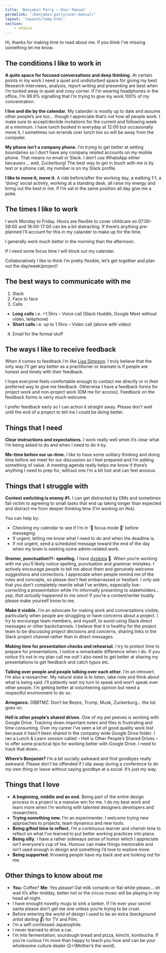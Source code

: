 ```yaml
---
title: 'Benjamin Parry – User Manual'
permalink: '/benjamin-parry/user-manual/'
layout: 'layouts/temp.html'
section:
    - utopia
---
```


Hi, thanks for making time to read about me. If you think I’ve missing something let me know.

## The conditions I like to work in

**A quite space for focused conversations and deep thinking.** At certain points in my work I need a quiet and undisturbed space for giving my best. Research interviews, analysis, report writing and presenting are best when I’m tucked away in quiet and cosy corner. If I’m wearing headphones in the office, I’m 99.9% signalling that I’m trying to give my work 100% of my concentration.

**I live and die by the calendar.** My calander is mostly up to date and assume other people’s are too… though I appreciate that’s not how all people work. I make sure to accept/declide invitations for the current and following week at a minimum. I have lunch booked in everyday at 12:00 but occasionally move it, I sometimes run errands over lunch too so will be away from the computer.

**My phone isn’t a company phone.** I’m trying to get better at setting boundaries so I don’t have any company related accounts on my mobile phone. That means no email or Slack. I don’t use WhatsApp either because≤… well, Zuckerburg! The best way to get in touch with me is by text or a phone call, my number is on my Slack profile.

**I like to move it, move it.** A ride before/after the working day, a walking 1:1, a ‘doing’ social activity, working at a standing desk, all raise my energy and bring out the best in me. If I’m sat in the same position all day give me a poke.

## **The times I like to work**

I work Monday to Friday. Hours are flexible to cover childcare so 07:00-08:00 and 16:00-17:00 can be a bit distracting. If there’s anything pre-planned I’ll account for this in my calander to make up for the time.

I generally work much better in the morning than the afternoon.

If I need some focus time I will block out my calendar.

Collaboratively I like to think I’m pretty flexible, let’s get together and plan out the day/week/project\!

## **The best ways to communicate with me**

1. Slack
2. Face to face
3. Calls
  - **Long calls** i.e. +1.5hrs – Voice call (Slack Huddle, Google Meet without video, telephone)
  - **Short calls** i.e. up to 1.5hrs – Video call (above with video)
4. Email for the formal stuff

##  **The ways I like to receive feedback**

When it comes to feedback I’m like [Lisa Simpson](https://www.youtube.com/watch?v=6h4GD2feZ8Q). I truly believe that the only way I’ll get any better as a practitioner or teamate is if people are honest and timely with their feedback.

I hope everyone feels comfortable enough to contact me directly or in their preferred way to give me feedback. Otherwise I have a feedback forms for project work and non-project work (DM me for access). Feedback on the feedback forms is verty much welcome.

I prefer feedback early so I can action it straight away. Please don’t wait until the end of a project to tell me I could be doing better.

##  **Things that I need**

**Clear instructions and expectations.** I work really well when it’s clear what I’m being asked to do and when I need to do it by.

**Me-time before our us-time.** I like to have some solitary thinking and doing time before we meet for our discussion so I feel prepared and I’m adding something of value. A meeting agenda really helps me know if there’s anything I need to prep for, without one I’m a bit lost and can feel anxious.

##  **Things that I struggle with**

**Context switching is enemy \#1.** I can get distracted by DMs and sometimes fall victim to agreeing to small tasks that end up taking longer than expected and distract me from deeper thinking time *(I’m working on this)*.

You can help by:

* Checking my calendar to see if I’m in ‘🙉️ focus mode 🙉️’ before messaging.
* If urgent, letting me know what I need to do and when the deadline is.
* If not urgent, send a scheduled message toward the end of the day when my brain is seeking some admin-related work.

**Gramer, punctuation\!\!\!- speeling.** I have [dyslexia](https://www.bdadyslexia.org.uk/dyslexia/about-dyslexia/what-is-dyslexia) 🎉. When you’re working with me you’ll likely notice spelling, punctuation and grammar mistakes. I actively encourage people to tell me about them and genuinely welcome suggestions and corrections. I appreciate when people remind me of the rules and concepts, so please don’t feel embarrassed or hesitant. I only ask that you don’t completely rewrite what I’ve written, especially live-correcting  a presenntation while I’m informally presenting to stakeholders… *yep, that actually happened to me once!* If you’re a content/writer buddy please make yourself know to me.

**Make it visible.** I’m an advocate for making work and conversations visible, particularly when people are struggling or have concerns about a project. I try to encourage team members, and myself, to avoid using Slack direct messages or other backchannels. I believe that it is healthy for the project team to be discussing project decisions and concerns, sharing links in the Slack project channel rather than in direct messages.

**Making time for presentation checks and rehearsal.** I try to protect time to prepare for presentations. I notice a remarkable difference when I do. If you notice it’s not in my plan call me out! I also need to get better at sharing my presentations to get feedback and catch typos etc.

**Talking over people and people talking over each other.** I’m an introvert. I’m also a researcher. My natural state is to listen, take note and think about what is being said. I’ll patiently wait my turn to speak and won’t speak over other people. I’m getting better at volunteering opinion but need a respectful environment to do so.

**Arrogance.** DBBTMZ: Don’t be Bezos, Trump, Musk, Zuckerburg… the list goes on.

**Hell is other people’s shared drives.** One of my pet peeves is working with Google Drive. Tracking down important notes and files is frustrating and time consuming. Over my career I’ve seen a lot of good quality work lost because it hasn’t been shared in the company wide Google Drive folder. I ran a Lunch & Learn session called – Hell is Other People’s Shared Drives – to offer some practical tips for working better with Google Drive. I need to track that down…

**Where’s Benjamin?** I’m a bit socially awkward and find goodbyes really awkward. Please don’t be offended if I slip away during a conference to do my own thing or leave without saying goodbye at a social. It’s just my way.

## **Things that I love**

* **A beginning, middle and an end.** Being part of the entire design process in a project is a massive win for me. I do my best work and learn more when I’m working with talented designers developers and researchers.
* **Trying something new.** I’m an experimenter. I welcome trying new approaches to projects, team dynamics and new tools.
* **Being gifted time to reflect.** I’m a continuous learner and cherish time to reflect on what I’ve learned to put better working practices into place.
* **Being silly.** I have a rather sideways sense of humor which I appreciate isn’t everyone’s cup of tea. Humour can make things memorable and isn’t used enough in design and something I’d love to explore more.
* **Being supported.** Knowing people have my back and are looking out for me.

## **Other things to know about me**

* **You:** Coffee?
  **Me:** Yes please\! Oat milk cortardo or flat white please… oh wait it’s after midday, better not or the circus music will be playing in my head all night.
* I have enought novelty mugs to sink a tanker. If I’m ever your secret santa please don’t get me one unless you’re trying to be cruel.
* Before entering the world of design I used to be an extra (*background artist darling 💅️*) for TV and Film.
* I’m a self-confessed Japanophile.
* I never learned to drive a car.
* I’m into fermentation; sourdough bread and pizza, kimchi, kombucha. If you’re curious I’m more than happy to teach you how and can be your wholesome culture dealer 😉<(Mother’s the word).
